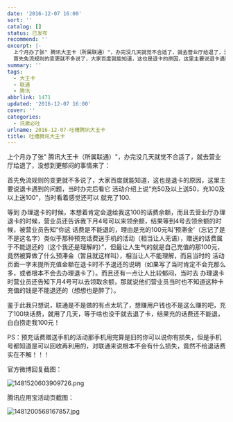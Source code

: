 ```yaml
---
date: '2016-12-07 16:00'
sort: ''
catalog: []
status: 已发布
recommend: ''
excerpt: |-
  上个月办了张" 腾讯大王卡（所属联通）"，办完没几天就觉不合适了，就去营业厅给退了，没想到更郁闷的事情来了：
  首先免流规则的变更就不多说了，大家百度就能知道，这也是退卡的原因，这里主要说退卡遇到的问题，当时办完后看它 活动介绍上说“充50及以上送50，充100及以上送100”，当时看着感觉还可以 就充了100.
summary: ''
tags:
  - 大王卡
  - 联通
  - 腾讯
abbrlink: 1471
updated: '2016-12-07 16:00'
cover: ''
categories:
  - 洗漱必吐
urlname: 2016-12-07-吐槽腾讯大王卡
title: 吐槽腾讯大王卡
---
```


上个月办了张" 腾讯大王卡（所属联通）"，办完没几天就觉不合适了，就去营业厅给退了，没想到更郁闷的事情来了：


首先免流规则的变更就不多说了，大家百度就能知道，这也是退卡的原因，这里主要说退卡遇到的问题，当时办完后看它 活动介绍上说“充50及以上送50，充100及以上送100”，当时看着感觉还可以 就充了100.


等到 办理退卡的时候，本想着肯定会退给我这100的话费余额，而且去营业厅办理退卡的时候，营业员还告诉我下月4号可以来领余额，结果等到4号去领余额的时候，被营业员告知“你这 话费是不能退的，理由是充的100元叫’预滞金’（忘记了是不是这名字）类似于那种预充话费送手机的活动（相当让人无语），赠送的话费属于不能退还的（这个我还是理解的）”，但最让人生气的就是自己充值的那100元，竟然被算做了什么预滞金（暂且就这样叫），相当让人不能理解，而且当时的 活动页面一字未提所充值金额在退卡时不予退还的说明（如果写了当时肯定不会充那么多，或者根本不会去办理退卡了）。而且还有一点让人比较郁闷，当时去 办理退卡时营业员还告知下月4号可以去领取余额，那就说他们营业员当时也不知道这种卡充值的钱是不能退还的（想想也是醉了）。


鉴于此我只想说，联通是不是做的有点太坑了，想赚用户钱也不是这么赚的吧，充了100块话费，就用了几天，等于啥也没干就去退了卡，结果充的话费还不能退，白白捞走我100元！


PS：预充话费赠送手机的活动那手机用完算是旧的你可以说你有损失，但是手机号都知道是可以回收再利用的，对联通来说根本不会有什么损失，竟然不给退话费实在不解！！！


官方微博回复截图：


![1481520603909726.png](http://image.bmqy.net/uploads/2016/12/1481520603909726.png)


腾讯应用宝活动页截图：


![1481200568167857.jpg](http://image.bmqy.net/uploads/2016/12/1481200568167857.jpg)

